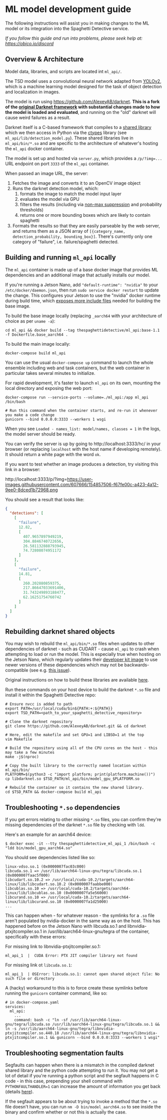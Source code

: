 # ML model development guide

The following instructions will assist you in making changes to the ML model or its integration into the Spaghetti Detective service.

*If you follow this guide and run into problems, please seek help at: https://obico.io/discord*

## Overview & Architecture

Model data, libraries, and scripts are located int `ml_api/`.

The TSD model uses a convolutional neural network adapted from [YOLOv2](https://pjreddie.com/darknet/yolov2/), which is a machine learning model designed for the task of object detection and localization in images.

The model is run using https://github.com/AlexeyAB/darknet. **This is a fork of the [original Darknet framework](https://pjreddie.com/darknet/) with substantial changes made to how the model is loaded and evaluated**, and running on the "old" darknet will cause weird failures as a result.

Darknet itself is a C-based framework that compiles to a [shared library](https://tldp.org/HOWTO/Program-Library-HOWTO/shared-libraries.html) which we then access in Python via the [ctypes](https://docs.python.org/3/library/ctypes.html) library (see `ml_api/lib/detection_model.py`). These shared libraries live in `ml_api/bin/*.so` and are specific to the architecture of whatever's hosting the `ml_api` docker container.

The model is set up and hosted via `server.py`, which provides a `/p/?img=...` URL endpoint on port `3333` of the `ml_api` container.

When passed an image URL, the server:

1. Fetches the image and converts it to an OpenCV image object
2. Runs the darknet detection model, which:
   1. formats the image to match the model input layer
   2. evaluates the model via GPU
   3. filters the results (including via [non-max suppression](https://learnopencv.com/non-maximum-suppression-theory-and-implementation-in-pytorch/) and probability thresholds)
   4. returns one or more bounding boxes which are likely to contain spaghetti
2. Formats the results so that they are easily parseable by the web server, and returns them as a JSON array of `[{category_name, detection_probability, bounding_box}]`. There's currently only one category of "failure", i.e. failure/spaghetti detected.

## Building and running `ml_api` locally

The `ml_api` container is made up of a base docker image that provides ML dependencies and an additional image that actually installs our model.

If you're running a Jetson Nano, add `"default-runtime": "nvidia"` to your `/etc/docker/daemon.json`, then run `sudo service docker restart` to update the change. This configures your Jetson to use the "nvidia" docker runtime during build time, which [exposes more include files](https://forums.developer.nvidia.com/t/nvidia-l4t-base-missing-cublas-v2-h/174582/4) needed for building the base image.


To build the base image locally (replacing `_aarch64` with your architecture of choice as per `uname -a`):

```
cd ml_api && docker build --tag thespaghettidetective/ml_api:base-1.1 -f Dockerfile.base_aarch64 .
```

To build the main image locally:

```
docker-compose build ml_api
```

You can use the usual `docker-compose up` command to launch the whole ensemble including web and task containers, but the web container in particular takes several minutes to initialize.

For rapid development, it's faster to launch `ml_api` on its own, mounting the local directory and exposing the web port:

```
docker-compose run --service-ports --volume=./ml_api:/app ml_api /bin/bash

# Run this command when the container starts, and re-run it whenever you make a code change
gunicorn --bind 0.0.0.0:3333 --workers 1 wsgi
```

When you see `Loaded - names_list: model/names, classes = 1` in the logs, the model server should be ready.

You can verify the server is up by going to http://localhost:3333/hc/ in your browser (or replacing `localhost` with the host name if developing remotely). It should return a white page with the word `ok`.

If you want to test whether an image produces a detection, try visiting this link in a browser:

http://localhost:3333/p/?img=https://user-images.githubusercontent.com/607666/154857506-f67fe00c-a423-4a12-9ee0-8dced1b72968.png

You should see a result that looks like:

```json
{
  "detections": [
    [
      "failure",
      12.82,
      [
        407.9657897949219,
        304.8846740722656,
        26.581132888793945,
        74.72808074951172
      ]
    ],
    [
      "failure",
      14.81,
      [
        260.202880859375,
        217.86647033691406,
        31.743249893188477,
        62.16251754760742
      ]
    ]
  ]
}
```

## Rebuilding darknet shared objects

You may wish to rebuild the `ml_api/bin/*.so` files when updates to other dependencies of darknet - such as CUDART - cause `ml_api` to crash when attempting to load or run the model. This is especially true when hosting on the Jetson Nano, which regularly updates their [developer kit image](https://developer.nvidia.com/embedded/downloads) to use newer versions of these dependencies which may not be backwards-compatible (see e.g. [this issue](https://github.com/TheSpaghettiDetective/TheSpaghettiDetective/issues/552)).

Original instructions on how to build these libraries are available [here](https://github.com/AlexeyAB/darknet#how-to-use-yolo-as-dll-and-so-libraries).

Run these commands on your host device to build the darknet `*.so` file and install it within the Spaghetti Detective repo:

```shell
# Ensure nvcc is added to path
export PATH=/usr/local/cuda/bin${PATH:+:${PATH}}
export TSD_PATH=<path_to_your_spaghetti_detective_repository>

# Clone the darknet repository
git clone https://github.com/AlexeyAB/darknet.git && cd darknet

# Here, edit the makefile and set GPU=1 and LIBSO=1 at the top
vim Makefile

# Build the repository using all of the CPU cores on the host - this may take a few minutes
make -j$(nproc)

# Copy the built library to the correctly named location within ml_api/bin/
PLATFORM=$(python3 -c "import platform; print(platform.machine())")
cp libdarknet.so $TSD_PATH/ml_api/bin/model_gpu_$PLATFORM.so

# Rebuild the container so it contains the new shared library.
cd $TSD_PATH && docker-compose build ml_api
```

## Troubleshooting `*.so` dependencies

If you get errors relating to other missing `*.so` files, you can confirm they're missing dependencies of the darknet `*.so` file by checking with `ldd`.

Here's an example for an aarch64 device:

```shell
$ docker exec -it --tty thespaghettidetective_ml_api_1 /bin/bash -c "ldd bin/model_gpu_aarch64.so"
```

You should see dependencies listed like so:

```shell
linux-vdso.so.1 (0x0000007fac03c000)
libcuda.so.1 => /usr/lib/aarch64-linux-gnu/tegra/libcuda.so.1 (0x0000007faac5f000)
libcudart.so.10.2 => /usr/local/cuda-10.2/targets/aarch64-linux/lib/libcudart.so.10.2 (0x0000007faabbe000)
libcublas.so.10 => /usr/local/cuda-10.2/targets/aarch64-linux/lib/libcublas.so.10 (0x0000007fa5e56000)
libcurand.so.10 => /usr/local/cuda-10.2/targets/aarch64-linux/lib/libcurand.so.10 (0x0000007fa1d25000)
...
```

This can happen when - for whatever reason - the symlinks for a `.so` file aren't populated by nvidia-docker in the same way as on the host. This has happened before on the Jetson Nano with libcuda.so.1 and libnvidia-ptxjitcompiler.so.1 in /usr/lib/aarch64-linux-gnu/tegra of the container, specifically with these errors:

For missing link to libnvidia-ptxjitcompiler.so.1:

```
ml_api_1  |  CUDA Error: PTX JIT compiler library not found
```

For missing link ot `libcuda.so.1`:

```
ml_api_1  | OSError: libcuda.so.1: cannot open shared object file: No such file or directory
```

A (hacky) workaround to this is to force create these symlinks before running the `gunicorn` container command, like so:

```
# in docker-compose.yaml
services:
  ml_api:
    ...
    command: bash -c "ln -sf /usr/lib/aarch64-linux-gnu/tegra/libcuda.so /usr/lib/aarch64-linux-gnu/tegra/libcuda.so.1 && ln -s /usr/lib/aarch64-linux-gnu/tegra/libnvidia-ptxjitcompiler.so.440.18 /usr/lib/aarch64-linux-gnu/tegra/libnvidia-ptxjitcompiler.so.1 && gunicorn --bind 0.0.0.0:3333 --workers 1 wsgi"
```

## Troubleshooting segmentation faults

Segfaults can happen when there is a mismatch in the compiled darknet shared library and the python code attempting to run it. You may not get a lot of detail if you're running a python script and the segfault happens in C code - in this case, prepending your shell command with `PYTHONFAULTHANDLER=1` can increase the amount of information you get back (details [here](https://docs.python.org/3/library/faulthandler.html)).

If the segfault appears to be about trying to invoke a method that the `*.so` file doesn't have, you can run `nm -D bin/model_aarch64.so` to see inside the binary and confirm whether or not this is actually the case.

